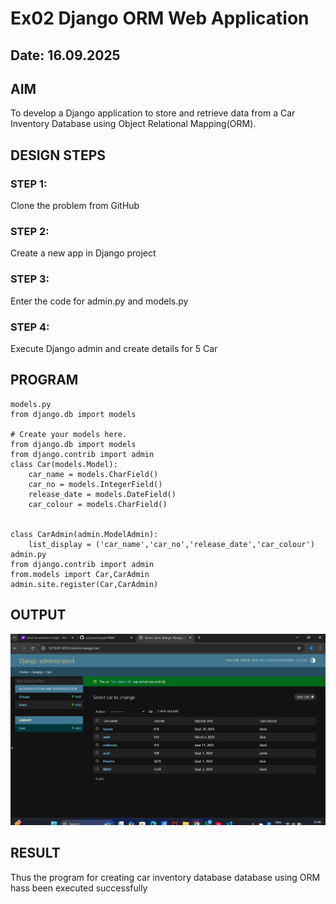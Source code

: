 # Ex02 Django ORM Web Application
## Date: 16.09.2025

## AIM
To develop a Django application to store and retrieve data from a Car Inventory Database using Object Relational Mapping(ORM).

## DESIGN STEPS

### STEP 1:
Clone the problem from GitHub

### STEP 2:
Create a new app in Django project

### STEP 3:
Enter the code for admin.py and models.py

### STEP 4:
Execute Django admin and create details for 5 Car 

## PROGRAM
```
models.py
from django.db import models

# Create your models here.
from django.db import models
from django.contrib import admin
class Car(models.Model):
    car_name = models.CharField()  
    car_no = models.IntegerField()
    release_date = models.DateField()
    car_colour = models.CharField()
    

class CarAdmin(admin.ModelAdmin):
    list_display = ('car_name','car_no','release_date','car_colour')
admin.py
from django.contrib import admin
from.models import Car,CarAdmin
admin.site.register(Car,CarAdmin)
```
## OUTPUT


![alt text](<Screenshot 2025-09-16 154857.png>)

## RESULT
Thus the program for creating car inventory database database using ORM hass been executed successfully
